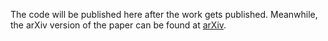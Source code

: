 The code will be published here after the work gets published. Meanwhile, the arXiv version of the paper can be found at [arXiv](https://arxiv.org/abs/2409.15805).
